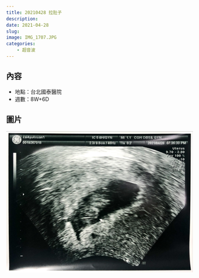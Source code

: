 ```yaml
---
title: 20210428 拉肚子
description: 
date: 2021-04-28
slug: 
image: IMG_1707.JPG
categories:
    - 超音波
---
```


## 內容

* 地點：台北國泰醫院
* 週數：8W+6D

## 圖片

![CRL(頭臀長) 1.9cm](IMG_1707.JPG)
